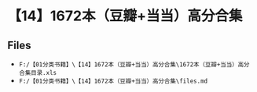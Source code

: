 # 【14】1672本（豆瓣+当当）高分合集

## Files

- `F:/【01分类书籍】\【14】1672本（豆瓣+当当）高分合集\1672本（豆瓣+当当）高分合集目录.xls`
- `F:/【01分类书籍】\【14】1672本（豆瓣+当当）高分合集\files.md`
